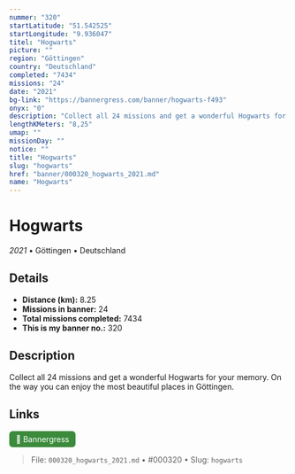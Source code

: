 ```yaml
---
nummer: "320"
startLatitude: "51.542525"
startLongitude: "9.936047"
titel: "Hogwarts"
picture: ""
region: "Göttingen"
country: "Deutschland"
completed: "7434"
missions: "24"
date: "2021"
bg-link: "https://bannergress.com/banner/hogwarts-f493"
onyx: "0"
description: "Collect all 24 missions and get a wonderful Hogwarts for your memory. On the way you can enjoy the most beautiful places in Göttingen."
lengthKMeters: "8,25"
umap: ""
missionDay: ""
notice: ""
title: "Hogwarts"
slug: "hogwarts"
href: "banner/000320_hogwarts_2021.md"
name: "Hogwarts"
---
```

# Hogwarts

*2021* • Göttingen • Deutschland





## Details
- **Distance (km):** 8.25
- **Missions in banner:** 24
- **Total missions completed:** 7434
- **This is my banner no.:** 320



## Description
Collect all 24 missions and get a wonderful Hogwarts for your memory. On the way you can enjoy the most beautiful places in Göttingen.



## Links
<a href="https://bannergress.com/banner/hogwarts-f493" target="_blank" style="display:inline-block;margin-right:8px;padding:6px 12px;background:#3c8b3c;color:#fff;text-decoration:none;border-radius:6px;">🔗 Bannergress</a>



> File: `000320_hogwarts_2021.md`
> • #000320
> • Slug: `hogwarts`
